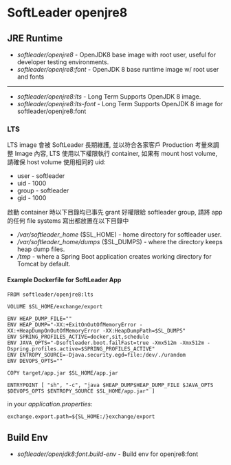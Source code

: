 # SoftLeader openjre8

## JRE Runtime

- *softleader/openjre8* - OpenJDK8 base image with root user, useful for developer testing environments.
- *softleader/openjre8:font* - OpenJDK 8 base runtime image w/ root user and fonts

---

- *softleader/openjre8:lts* - Long Term Supports OpenJDK 8 image.
- *softleader/openjre8:lts-font* - Long Term Supports OpenJDK 8 image for softleader/openjre8:font 

### LTS

LTS image 會被 SoftLeader 長期維護, 並以符合各家客戶 Production 考量來調整 Image 內容, LTS 使用以下權限執行 container, 如果有 mount host volume, 請確保 host volume 使用相同的 uid:

- user - softleader
- uid - 1000
- group - softleader
- gid - 1000

啟動 container 時以下目錄均已事先 grant 好權限給 softleader group, 請將 app 的任何 file systems 寫出都放置在以下目錄中

- */var/softleader_home* ($SL_HOME) - home directory for softleader user.
- */var/softleader_home/dumps* ($SL_DUMPS) - where the directory keeps heap dump files.
- */tmp* - where a Spring Boot application creates working directory for Tomcat by default.

#### Example Dockerfile for SoftLeader App

```
FROM softleader/openjre8:lts

VOLUME $SL_HOME/exchange/export

ENV HEAP_DUMP_FILE=""
ENV HEAP_DUMP="-XX:+ExitOnOutOfMemoryError -XX:+HeapDumpOnOutOfMemoryError -XX:HeapDumpPath=$SL_DUMPS"
ENV SPRING_PROFILES_ACTIVE=docker,sit,schedule
ENV JAVA_OPTS="-Dsoftleader.boot.failFast=true -Xmx512m -Xmx512m -Dspring.profiles.active=$SPRING_PROFILES_ACTIVE"
ENV ENTROPY_SOURCE=-Djava.security.egd=file:/dev/./urandom
ENV DEVOPS_OPTS=""

COPY target/app.jar $SL_HOME/app.jar

ENTRYPOINT [ "sh", "-c", "java $HEAP_DUMP$HEAP_DUMP_FILE $JAVA_OPTS $DEVOPS_OPTS $ENTROPY_SOURCE $SL_HOME/app.jar" ]
```

in your *application.properties*:

```properties
exchange.export.path=${SL_HOME:/}exchange/export
```

## Build Env 

- *softleader/openjdk8:font.build-env* - Build env for openjre8:font 
